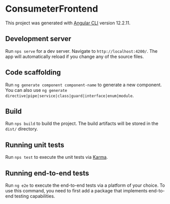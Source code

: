 # ConsumeterFrontend

This project was generated with [Angular CLI](https://github.com/angular/angular-cli) version 12.2.11.

## Development server

Run `nps serve` for a dev server. Navigate to `http://localhost:4200/`. The app will automatically reload if you change any of the source files.

## Code scaffolding

Run `ng generate component component-name` to generate a new component. You can also use `ng generate directive|pipe|service|class|guard|interface|enum|module`.

## Build

Run `nps build` to build the project. The build artifacts will be stored in the `dist/` directory.

## Running unit tests

Run `nps test` to execute the unit tests via [Karma](https://karma-runner.github.io).

## Running end-to-end tests

Run `ng e2e` to execute the end-to-end tests via a platform of your choice. To use this command, you need to first add a package that implements end-to-end testing capabilities.
